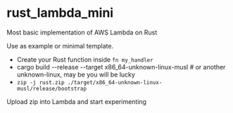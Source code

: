 # rust_lambda_mini
Most basic implementation of AWS Lambda on Rust

Use as example or minimal template.
- Create your Rust function inside `fn my_handler`
- cargo build --release --target x86_64-unknown-linux-musl # or another unknown-linux, may be you will be lucky
- `zip -j rust.zip ./target/x86_64-unknown-linux-musl/release/bootstrap`

Upload zip into Lambda and start experimenting
